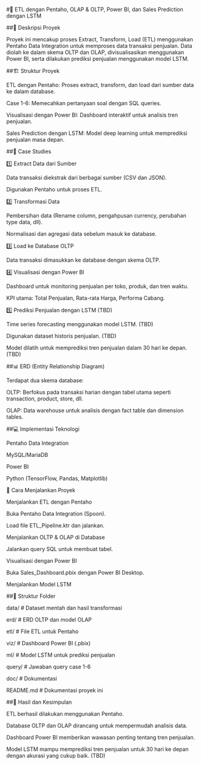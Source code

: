 #🚀 ETL dengan Pentaho, OLAP & OLTP, Power BI, dan Sales Prediction dengan LSTM

##📌 Deskripsi Proyek

Proyek ini mencakup proses Extract, Transform, Load (ETL) menggunakan Pentaho Data Integration untuk memproses data transaksi penjualan. Data diolah ke dalam skema OLTP dan OLAP, divisualisasikan menggunakan Power BI, serta dilakukan prediksi penjualan menggunakan model LSTM.

##🏗 Struktur Proyek

ETL dengan Pentaho: Proses extract, transform, dan load dari sumber data ke dalam database.

Case 1-6: Memecahkan pertanyaan soal dengan SQL queries.

Visualisasi dengan Power BI: Dashboard interaktif untuk analisis tren penjualan.

Sales Prediction dengan LSTM: Model deep learning untuk memprediksi penjualan masa depan.



##📝 Case Studies

1️⃣ Extract Data dari Sumber

Data transaksi diekstrak dari berbagai sumber (CSV dan JSON).

Digunakan Pentaho untuk proses ETL.

2️⃣ Transformasi Data

Pembersihan data (Rename column, pengahpusan currency, perubahan type data, dll).

Normalisasi dan agregasi data sebelum masuk ke database.

3️⃣ Load ke Database OLTP

Data transaksi dimasukkan ke database dengan skema OLTP.

4️⃣ Visualisasi dengan Power BI

Dashboard untuk monitoring penjualan per toko, produk, dan tren waktu.

KPI utama: Total Penjualan, Rata-rata Harga, Performa Cabang.

5️⃣ Prediksi Penjualan dengan LSTM (TBD)

Time series forecasting menggunakan model LSTM. (TBD)

Digunakan dataset historis penjualan. (TBD)

Model dilatih untuk memprediksi tren penjualan dalam 30 hari ke depan. (TBD)




##📊 ERD (Entity Relationship Diagram)

Terdapat dua skema database:

OLTP: Berfokus pada transaksi harian dengan tabel utama seperti transaction, product, store, dll.

OLAP: Data warehouse untuk analisis dengan fact table dan dimension tables.



##💻 Implementasi Teknologi

Pentaho Data Integration

MySQL/MariaDB

Power BI

Python (TensorFlow, Pandas, Matplotlib)

🔧 Cara Menjalankan Proyek

Menjalankan ETL dengan Pentaho

Buka Pentaho Data Integration (Spoon).

Load file ETL_Pipeline.ktr dan jalankan.

Menjalankan OLTP & OLAP di Database

Jalankan query SQL untuk membuat tabel.

Visualisasi dengan Power BI

Buka Sales_Dashboard.pbix dengan Power BI Desktop.

Menjalankan Model LSTM



##📂 Struktur Folder

data/                   # Dataset mentah dan hasil transformasi

erd/                    # ERD OLTP dan model OLAP

etl/                    # File ETL untuk Pentaho

viz/                    # Dashboard Power BI (.pbix)

ml/                     # Model LSTM untuk prediksi penjualan

query/                  # Jawaban query case 1-6

doc/                    # Dokumentasi

README.md               # Dokumentasi proyek ini



##📌 Hasil dan Kesimpulan

ETL berhasil dilakukan menggunakan Pentaho.

Database OLTP dan OLAP dirancang untuk mempermudah analisis data.

Dashboard Power BI memberikan wawasan penting tentang tren penjualan.

Model LSTM mampu memprediksi tren penjualan untuk 30 hari ke depan dengan akurasi yang cukup baik. (TBD)
